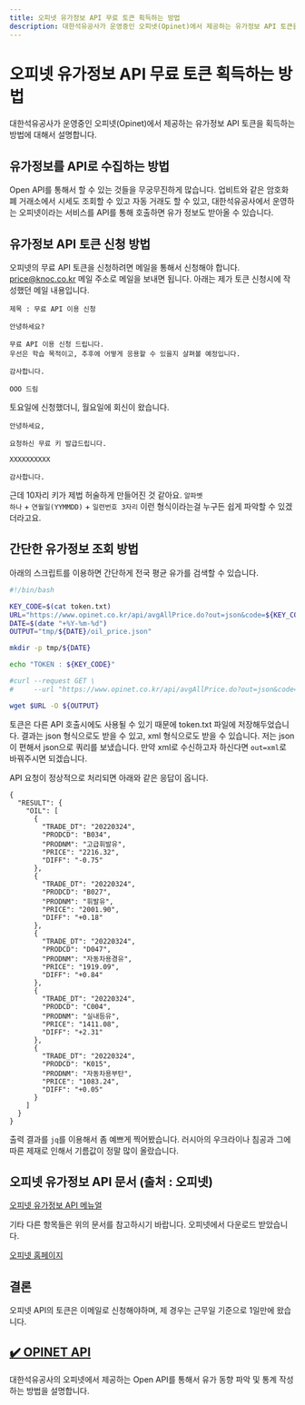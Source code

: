 ```yaml
---
title: 오피넷 유가정보 API 무료 토큰 획득하는 방법
description: 대한석유공사가 운영중인 오피넷(Opinet)에서 제공하는 유가정보 API 토큰을 획득하는 방법에 대해서 설명합니다.
---
```



오피넷 유가정보 API 무료 토큰 획득하는 방법
===


대한석유공사가 운영중인 오피넷(Opinet)에서 제공하는 유가정보 API 토큰을 획득하는 방법에 대해서 설명합니다.


유가정보를 API로 수집하는 방법
---


Open API를 통해서 할 수 있는 것들을 무궁무진하게 많습니다. 
업비트와 같은 암호화폐 거래소에서 시세도 조회할 수 있고 자동 거래도 할 수 있고, 
대한석유공사에서 운영하는 오피넷이라는 서비스를 API를 통해 호출하면 유가 정보도 받아올 수 있습니다. 


유가정보 API 토큰 신청 방법
---


오피넷의 무료 API 토큰을 신청하려면 메일을 통해서 신청해야 합니다. 
price@knoc.co.kr 메일 주소로 메일을 보내면 됩니다. 
아래는 제가 토큰 신청시에 작성했던 메일 내용입니다.


```
제목 : 무료 API 이용 신청

안녕하세요?

무료 API 이용 신청 드립니다.
우선은 학습 목적이고, 추후에 어떻게 응용할 수 있을지 살펴볼 예정입니다.

감사합니다. 

OOO 드림
```

토요일에 신청했더니, 월요일에 회신이 왔습니다.


```
안녕하세요,

요청하신 무료 키 발급드립니다.

XXXXXXXXXX

감사합니다.
```

근데 10자리 키가 제법 허술하게 만들어진 것 같아요. 
<code>알파벳 하나</code> + <code>연월일(YYMMDD)</code> + <code>일련번호 3자리</code> 이런 형식이라는걸 누구든 쉽게 파악할 수 있겠더라고요. 


간단한 유가정보 조회 방법
---


아래의 스크립트를 이용하면 간단하게 전국 평균 유가를 검색할 수 있습니다. 


```bash
#!/bin/bash

KEY_CODE=$(cat token.txt)
URL="https://www.opinet.co.kr/api/avgAllPrice.do?out=json&code=${KEY_CODE}"
DATE=$(date "+%Y-%m-%d")
OUTPUT="tmp/${DATE}/oil_price.json"

mkdir -p tmp/${DATE}

echo "TOKEN : ${KEY_CODE}"

#curl --request GET \
#     --url "https://www.opinet.co.kr/api/avgAllPrice.do?out=json&code=${KEY_CODE}"

wget $URL -O ${OUTPUT}
```


토큰은 다른 API 호출시에도 사용될 수 있기 때문에 token.txt 파일에 저장해두었습니다. 
결과는 json 형식으로도 받을 수 있고, xml 형식으로도 받을 수 있습니다. 
저는 json이 편해서 json으로 쿼리를 보냈습니다. 
만약 xml로 수신하고자 하신다면 <code>out=xml</code>로 바꿔주시면 되겠습니다. 


API 요청이 정상적으로 처리되면 아래와 같은 응답이 옵니다. 


```
{
  "RESULT": {
    "OIL": [
      {
        "TRADE_DT": "20220324",
        "PRODCD": "B034",
        "PRODNM": "고급휘발유",
        "PRICE": "2216.32",
        "DIFF": "-0.75"
      },
      {
        "TRADE_DT": "20220324",
        "PRODCD": "B027",
        "PRODNM": "휘발유",
        "PRICE": "2001.90",
        "DIFF": "+0.18"
      },
      {
        "TRADE_DT": "20220324",
        "PRODCD": "D047",
        "PRODNM": "자동차용경유",
        "PRICE": "1919.09",
        "DIFF": "+0.84"
      },
      {
        "TRADE_DT": "20220324",
        "PRODCD": "C004",
        "PRODNM": "실내등유",
        "PRICE": "1411.08",
        "DIFF": "+2.31"
      },
      {
        "TRADE_DT": "20220324",
        "PRODCD": "K015",
        "PRODNM": "자동차용부탄",
        "PRICE": "1083.24",
        "DIFF": "+0.05"
      }
    ]
  }
}
```


출력 결과를 <code>jq</code>를 이용해서 좀 예쁘게 찍어봤습니다. 
러시아의 우크라이나 침공과 그에 따른 제재로 인해서 기름값이 정말 많이 올랐습니다. 


오피넷 유가정보 API 문서 (출처 : 오피넷)
---


[오피넷 유가정보 API 메뉴얼](Opinet_API_Free.pdf)


기타 다른 항목들은 위의 문서를 참고하시기 바랍니다. 
오피넷에서 다운로드 받았습니다. 


[오피넷 홈페이지](https://www.opinet.co.kr/searRgSelect.do#os_price3)


결론
---


오피넷 API의 토큰은 이메일로 신청해야하며, 
제 경우는 근무일 기준으로 1일만에 왔습니다. 




[✔️  OPINET API](index.html '대한석유공사의 오피넷에서 제공하는 Open API를 통해서 유가 동향 파악 및 통계 작성하는 ')
---


대한석유공사의 오피넷에서 제공하는 Open API를 통해서 유가 동향 파악 및 통계 작성하는 방법을 설명합니다.
